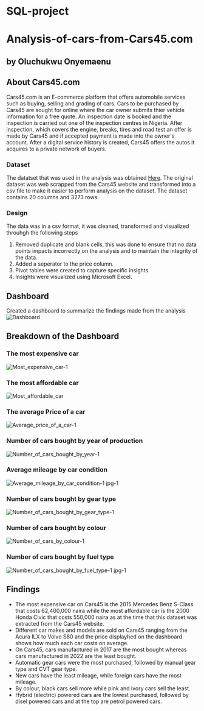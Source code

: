 # SQL-project
# Analysis-of-cars-from-Cars45.com
## by Oluchukwu Onyemaenu


## About Cars45.com
Cars45.com is an E-commerce platform that offers automobile services such as buying, selling and grading of cars. Cars to be purchased by Cars45 are sought for online where the car owner submits thier vehicle information for a free quote. An inspection date is booked and the inspection is carried out one of the inspection centres in Nigeria. After inspection, which covers the engine, breaks, tires and road test an offer is made by Cars45 and if accepted payment is made into the owner's account.
After a digital service history is created, Cars45 offers the autos it acquires to a private network of buyers.

### Dataset
The datatset that was used in the analysis was obtained [Here](https://www.kaggle.com/datasets/makindekayode/nigerian-car-prices-dataset). The original dataset was web scrapped from the Cars45 website and transformed into a csv file to make it easier to perform analysis on the dataset. The dataset contains 20 columns and 3273 rows.

### Design
The data was in a csv format, it was cleaned, transformed and visualized throuhgh the following steps
1. Removed duplicate and blank cells, this was done to ensure that no data points impacts incorrectly on the analysis and to maintain the integrity of the data.
2. Added a seperator to the price column.
3. Pivot tables were created to capture specific insights.
4. Insights were visualized using Microsoft Excel.
    
    
## Dashboard
Created a dashboard to summarize the findings made from the analysis
   ![Dashboard](https://user-images.githubusercontent.com/120729134/212563907-7acad4e6-b019-4f96-a4c0-44bc5fcd5d15.jpg)
   
## Breakdown of the Dashboard

### The most expensive car
   ![Most_expensive_car-1](https://user-images.githubusercontent.com/120729134/212564319-16ac8157-5245-4f5f-9853-8d3b750fdc46.jpg)
### The most affordable car
   ![Most_affordable_car](https://user-images.githubusercontent.com/120729134/212549064-d01ccddf-02a1-42c7-a48d-557726a957dd.png)
### The average Price of a car
   ![Average_price_of_a_car-1](https://user-images.githubusercontent.com/120729134/212667764-e0fc9707-0325-4d96-9aa6-380f5bb05430.jpg)
### Number of cars bought by year of production 
   ![Number_of_cars_bought_by_year-1](https://user-images.githubusercontent.com/120729134/212565399-78082dae-06ec-43d7-994b-023b1af75f99.jpg)
### Average mileage by car condition
   ![Average_mileage_by_car_condition-1 jpg-1](https://user-images.githubusercontent.com/120729134/212669493-cce57337-a788-473e-ba56-a5556057d8e9.jpg)
### Number of cars bought by gear type
   ![Number_of_cars_bought_by_gear_type-1](https://user-images.githubusercontent.com/120729134/212670915-ca1b7626-8ad7-444f-8d5c-6d2c5935c37b.jpg)
### Number of cars bought by colour
   ![Number_of_cars_by_colour-1](https://user-images.githubusercontent.com/120729134/212666486-c090b2dd-a211-456e-8f2f-f5fa094c28e1.jpg)
### Number of cars bought  by fuel type
   ![Number_of_cars_bought_by_fuel_type-1 jpg-1](https://user-images.githubusercontent.com/120729134/212672128-2c37567e-e667-46d1-8528-296c24a17cc9.jpg)
   
## Findings
* The most expensive car on Cars45 is the 2015 Mercedes Benz S-Class that costs 62,400,000 naira while the most affordable car is the 2000 Honda Civic that costs 550,000 naira as at the time that this dataset was extracted from the Cars45 website.
* Different car makes and models are sold on Cars45 ranging from the Acura ILX to Volvo S80 and the price displayhed on the dashboard shows how much each car costs on average.
* On Cars45, cars manufactured in 2017 are the most bought whereas cars manufactured in 2022 are the least bought.
* Automatic gear cars were the most purchased, followed by manual gear type and CVT gear type.
* New cars have the least mileage, while foreign cars have the most mileage.
* By colour, black cars sell more while pink and ivory cars sell the least.
* Hybrid (electric) powered cars are the lowest purchased, followed by disel powered cars and at the top are petrol powered cars.
